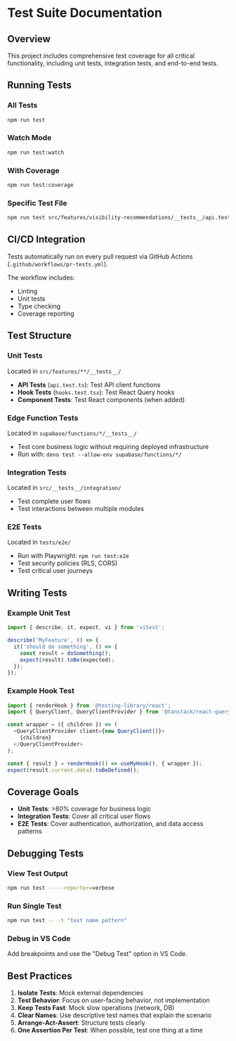 # Test Suite Documentation

## Overview

This project includes comprehensive test coverage for all critical functionality, including unit tests, integration tests, and end-to-end tests.

## Running Tests

### All Tests
```bash
npm run test
```

### Watch Mode
```bash
npm run test:watch
```

### With Coverage
```bash
npm run test:coverage
```

### Specific Test File
```bash
npm run test src/features/visibility-recommendations/__tests__/api.test.ts
```

## CI/CD Integration

Tests automatically run on every pull request via GitHub Actions (`.github/workflows/pr-tests.yml`).

The workflow includes:
- Linting
- Unit tests
- Type checking
- Coverage reporting

## Test Structure

### Unit Tests
Located in `src/features/**/__tests__/`

- **API Tests** (`api.test.ts`): Test API client functions
- **Hook Tests** (`hooks.test.tsx`): Test React Query hooks
- **Component Tests**: Test React components (when added)

### Edge Function Tests
Located in `supabase/functions/*/__tests__/`

- Test core business logic without requiring deployed infrastructure
- Run with: `deno test --allow-env supabase/functions/*/`

### Integration Tests
Located in `src/__tests__/integration/`

- Test complete user flows
- Test interactions between multiple modules

### E2E Tests
Located in `tests/e2e/`

- Run with Playwright: `npm run test:e2e`
- Test security policies (RLS, CORS)
- Test critical user journeys

## Writing Tests

### Example Unit Test
```typescript
import { describe, it, expect, vi } from 'vitest';

describe('MyFeature', () => {
  it('should do something', () => {
    const result = doSomething();
    expect(result).toBe(expected);
  });
});
```

### Example Hook Test
```typescript
import { renderHook } from '@testing-library/react';
import { QueryClient, QueryClientProvider } from '@tanstack/react-query';

const wrapper = ({ children }) => (
  <QueryClientProvider client={new QueryClient()}>
    {children}
  </QueryClientProvider>
);

const { result } = renderHook(() => useMyHook(), { wrapper });
expect(result.current.data).toBeDefined();
```

## Coverage Goals

- **Unit Tests**: >80% coverage for business logic
- **Integration Tests**: Cover all critical user flows
- **E2E Tests**: Cover authentication, authorization, and data access patterns

## Debugging Tests

### View Test Output
```bash
npm run test -- --reporter=verbose
```

### Run Single Test
```bash
npm run test -- -t "test name pattern"
```

### Debug in VS Code
Add breakpoints and use the "Debug Test" option in VS Code.

## Best Practices

1. **Isolate Tests**: Mock external dependencies
2. **Test Behavior**: Focus on user-facing behavior, not implementation
3. **Keep Tests Fast**: Mock slow operations (network, DB)
4. **Clear Names**: Use descriptive test names that explain the scenario
5. **Arrange-Act-Assert**: Structure tests clearly
6. **One Assertion Per Test**: When possible, test one thing at a time
